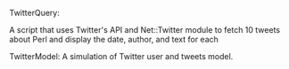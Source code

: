 TwitterQuery:

A script that uses Twitter's API and Net::Twitter module to fetch 10 tweets about Perl and display the date, author, and text for each



TwitterModel:
A simulation of Twitter user and tweets model.
